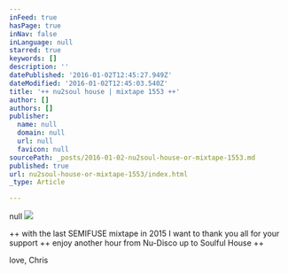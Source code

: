 ```yaml
---
inFeed: true
hasPage: true
inNav: false
inLanguage: null
starred: true
keywords: []
description: ''
datePublished: '2016-01-02T12:45:27.949Z'
dateModified: '2016-01-02T12:45:03.540Z'
title: '++ nu2soul house | mixtape 1553 ++'
author: []
authors: []
publisher:
  name: null
  domain: null
  url: null
  favicon: null
sourcePath: _posts/2016-01-02-nu2soul-house-or-mixtape-1553.md
published: true
url: nu2soul-house-or-mixtape-1553/index.html
_type: Article

---
```

null
![](https://the-grid-user-content.s3-us-west-2.amazonaws.com/45f4ef57-986b-457d-90a0-98b0b4aa366d.jpg)

++ with the last SEMIFUSE mixtape in 2015 I want to thank you all for your support ++ enjoy another hour from Nu-Disco up to Soulful House ++ 

love, Chris